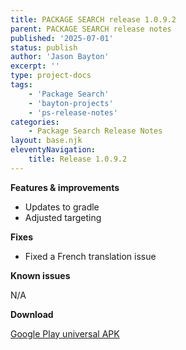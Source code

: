 ```yaml
---
title: PACKAGE SEARCH release 1.0.9.2
parent: PACKAGE SEARCH release notes
published: '2025-07-01'
status: publish
author: 'Jason Bayton'
excerpt: ''
type: project-docs
tags: 
    - 'Package Search'
    - 'bayton-projects'
    - 'ps-release-notes'
categories: 
    - Package Search Release Notes
layout: base.njk
eleventyNavigation: 
    title: Release 1.0.9.2
---
```


**Features & improvements**

- Updates to gradle
- Adjusted targeting

**Fixes**

- Fixed a French translation issue

**Known issues**

N/A

**Download**

[Google Play universal APK](https://cdn.bayton.org/download/projects/package-search/1092_play.apk)
